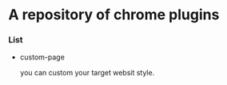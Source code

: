 # A repository of chrome plugins

### List

  - custom-page

    you can custom your target websit style.